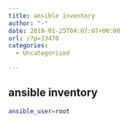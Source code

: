 ```yaml
---
title: ansible inventory
author: "-"
date: 2019-01-25T04:07:07+00:00
url: /?p=13470
categories:
  - Uncategorized

---
```

## ansible inventory
```bash
ansible_user=root
```